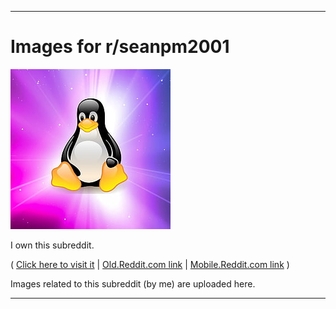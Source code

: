 
***

# Images for r/seanpm2001

![Subreddit icon](/Reddit/Site/Subreddit/1/r/seanpm2001/Icons/communityIcon_aiha8xiv0ph51.png)

I own this subreddit. 

( [Click here to visit it](https://www.reddit.com/r/seanpm2001/) | [Old.Reddit.com link](https://old.reddit.com/r/seanpm2001/) | [Mobile.Reddit.com link](https://i.reddit.com/r/seanpm2001/) )

Images related to this subreddit (by me) are uploaded here.

***
